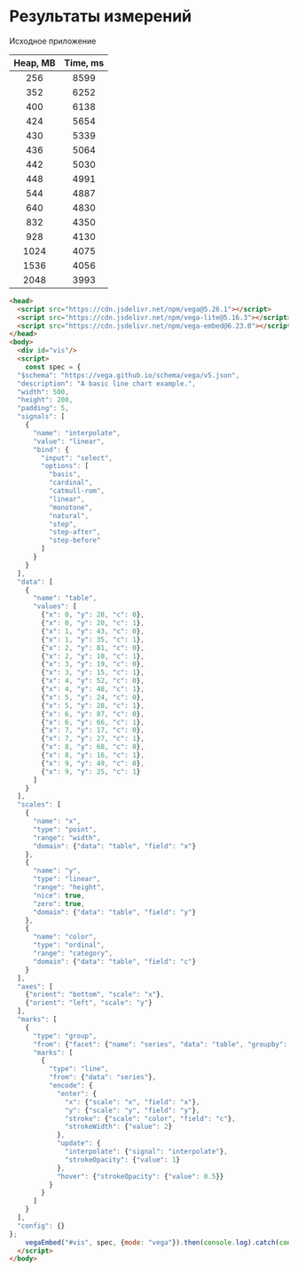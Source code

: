 <h1>Результаты измерений</h1>

Исходное приложение

|  Heap, MB  |  Time, ms  |
|:----------:|:----------:|
|    256     |    8599    |
|    352     |    6252    |
|    400     |    6138    |
|    424     |    5654    |
|    430     |    5339    |
|    436     |    5064    |
|    442     |    5030    |
|    448     |    4991    |
|    544     |    4887    |
|    640     |    4830    |
|    832     |    4350    |
|    928     |    4130    |
|    1024    |    4075    |
|    1536    |    4056    |
|    2048    |    3993    |

```html
<head>
  <script src="https://cdn.jsdelivr.net/npm/vega@5.26.1"></script>
  <script src="https://cdn.jsdelivr.net/npm/vega-lite@5.16.3"></script>
  <script src="https://cdn.jsdelivr.net/npm/vega-embed@6.23.0"></script>
</head>
<body>
  <div id="vis"/>
  <script>
    const spec = {
  "$schema": "https://vega.github.io/schema/vega/v5.json",
  "description": "A basic line chart example.",
  "width": 500,
  "height": 200,
  "padding": 5,
  "signals": [
    {
      "name": "interpolate",
      "value": "linear",
      "bind": {
        "input": "select",
        "options": [
          "basis",
          "cardinal",
          "catmull-rom",
          "linear",
          "monotone",
          "natural",
          "step",
          "step-after",
          "step-before"
        ]
      }
    }
  ],
  "data": [
    {
      "name": "table",
      "values": [
        {"x": 0, "y": 28, "c": 0},
        {"x": 0, "y": 20, "c": 1},
        {"x": 1, "y": 43, "c": 0},
        {"x": 1, "y": 35, "c": 1},
        {"x": 2, "y": 81, "c": 0},
        {"x": 2, "y": 10, "c": 1},
        {"x": 3, "y": 19, "c": 0},
        {"x": 3, "y": 15, "c": 1},
        {"x": 4, "y": 52, "c": 0},
        {"x": 4, "y": 48, "c": 1},
        {"x": 5, "y": 24, "c": 0},
        {"x": 5, "y": 28, "c": 1},
        {"x": 6, "y": 87, "c": 0},
        {"x": 6, "y": 66, "c": 1},
        {"x": 7, "y": 17, "c": 0},
        {"x": 7, "y": 27, "c": 1},
        {"x": 8, "y": 68, "c": 0},
        {"x": 8, "y": 16, "c": 1},
        {"x": 9, "y": 49, "c": 0},
        {"x": 9, "y": 25, "c": 1}
      ]
    }
  ],
  "scales": [
    {
      "name": "x",
      "type": "point",
      "range": "width",
      "domain": {"data": "table", "field": "x"}
    },
    {
      "name": "y",
      "type": "linear",
      "range": "height",
      "nice": true,
      "zero": true,
      "domain": {"data": "table", "field": "y"}
    },
    {
      "name": "color",
      "type": "ordinal",
      "range": "category",
      "domain": {"data": "table", "field": "c"}
    }
  ],
  "axes": [
    {"orient": "bottom", "scale": "x"},
    {"orient": "left", "scale": "y"}
  ],
  "marks": [
    {
      "type": "group",
      "from": {"facet": {"name": "series", "data": "table", "groupby": "c"}},
      "marks": [
        {
          "type": "line",
          "from": {"data": "series"},
          "encode": {
            "enter": {
              "x": {"scale": "x", "field": "x"},
              "y": {"scale": "y", "field": "y"},
              "stroke": {"scale": "color", "field": "c"},
              "strokeWidth": {"value": 2}
            },
            "update": {
              "interpolate": {"signal": "interpolate"},
              "strokeOpacity": {"value": 1}
            },
            "hover": {"strokeOpacity": {"value": 0.5}}
          }
        }
      ]
    }
  ],
  "config": {}
};
    vegaEmbed("#vis", spec, {mode: "vega"}).then(console.log).catch(console.warn);
  </script>
</body>
```
